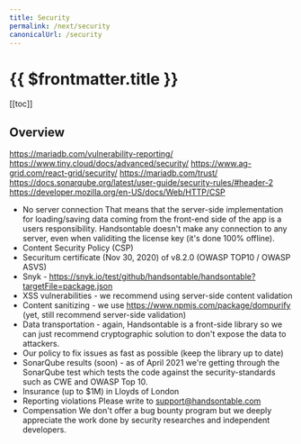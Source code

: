 ```yaml
---
title: Security
permalink: /next/security
canonicalUrl: /security
---
```


# {{ $frontmatter.title }}

[[toc]]

## Overview

https://mariadb.com/vulnerability-reporting/ 
https://www.tiny.cloud/docs/advanced/security/
https://www.ag-grid.com/react-grid/security/
https://mariadb.com/trust/
https://docs.sonarqube.org/latest/user-guide/security-rules/#header-2
https://developer.mozilla.org/en-US/docs/Web/HTTP/CSP 

- No server connection
That means that the server-side implementation for loading/saving data coming from the front-end side of the app is a users responsibility. Handsontable doesn't make any connection to any server, even when validiting the license key (it's done 100% offline).
- Content Security Policy (CSP)
- Securitum certificate (Nov 30, 2020) of v8.2.0 (OWASP TOP10 / OWASP ASVS)
- Snyk - https://snyk.io/test/github/handsontable/handsontable?targetFile=package.json
- XSS vulnerabilities - we recommend using server-side content validation
- Content sanitizing - we use https://www.npmjs.com/package/dompurify (yet, still recommend server-side validation)
- Data transportation - again, Handsontable is a front-side library so we can just recommend cryptographic solution to don't expose the data to attackers.
- Our policy to fix issues as fast as possible (keep the library up to date)
- SonarQube results (soon) - as of April 2021 we're getting through the SonarQube test which tests the code against the security-standards such as CWE and OWASP Top 10.
- Insurance (up to $1M) in Lloyds of London
- Reporting violations
Please write to support@handsontable.com
- Compensation
We don't offer a bug bounty program but we deeply appreciate the work done by security researches and independent developers.

